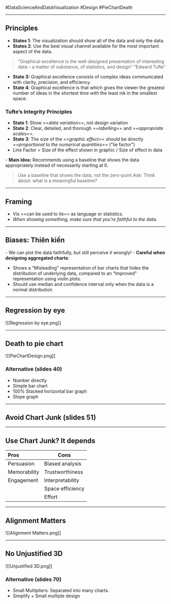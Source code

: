 #DataScienceAndDataVisualization 
#Design #PieChartDeath
___
## Principles
- **States 1**: The visualization should show all of the data and only the data.
- **States 2**: Use the best visual channel available for the most important aspect of the data.

> "Graphical excellence is the well-designed presentation of interesting data – a matter of substance, of statistics, and design"
> 	"Edward Tufte”

- **State 3:** Graphical excellence consists of complex ideas communicated with clarity, precision, and efficiency.
- **State 4**: Graphical excellence is that which gives the viewer the greatest number of ideas in the shortest time with the least ink in the smallest space.
### Tufte’s Integrity Principles
- **State 1**: Show ==*data variation*==, not design variation
- **State 2**: Clear, detailed, and thorough ==*labelling*== and *==appropriate scales==*.
- **State 3**: The size of the ==*graphic effect*== should be directly *==proportional to the numerical quantities==* ("lie factor")
- Line Factor = Size of the effect shown in graphic / Size of effect in data

\- **Main Idea:** Recommends using a baseline that shows the data appropriately instead of necessarily starting at 0.
> Use a baseline that shows the data, not the zero-point
> Ask: Think about: what is a meaningful baseline?

___
## Framing
- Vis ==can be used to lie== as language or statistics.
- *When showing something, make sure that you're faithful to the data.*
___
## Biases: Thiên kiến
\- We can plot the data faithfully, but still perceive it wrongly!
\- **Careful when designing aggregated charts**: 
- Shows a “Misleading" representation of bar charts that hides the distribution of underlying data, compared to an “Improved" representation using violin plots.
- Should use median and confidence interval only when the data is a normal distribution

___
## Regression by eye
![[Regression by eye.png]]
___
## Death to pie chart
![[PieChartDesign.png]]
### Alternative (slides 40)
- Number directly
- Simple bar chart
- 100% Stacked horizontal bar graph
- Slope graph
___
## Avoid Chart Junk (slides 51)
___
## Use Chart Junk? It depends
| Pros         | Cons             |
| :----------- | ---------------- |
| Persuasion   | Biased analysis  |
| Memorability | Trustworthiness  |
| Engagement   | Interpretability |
|              | Space efficiency |
|              | Effort           |
___
## Alignment Matters
![[Alignment Matters.png]]
___
## No Unjustified 3D
![[Unjustified 3D.png]]
### Alternative (slides 70)
- Small Multipliers: Separated into many charts.
- Simplify + Small multiple design